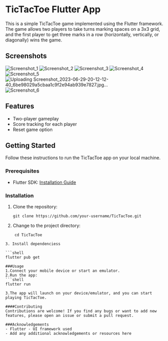 # TicTacToe Flutter App

This is a simple TicTacToe game implemented using the Flutter framework. The game allows two players to take turns marking spaces on a 3x3 grid, and the first player to get three marks in a row (horizontally, vertically, or diagonally) wins the game.

## Screenshots
![Screenshot_1](https://github.com/ReturajProshad/Second_Project_tik_tak_toe/assets/130851471/d269f668-7af2-4741-9c57-5a14d83079a0)
![Screenshot_2](https://github.com/ReturajProshad/Second_Project_tik_tak_toe/assets/130851471/a570208b-dd8a-4e30-b608-98962ec85765)
![Screenshot_3](https://github.com/ReturajProshad/Second_Project_tik_tak_toe/assets/130851471/9455a6e6-c811-4b2c-b79e-36a625c7e615)
![Screenshot_4](https://github.com/ReturajProshad/Second_Project_tik_tak_toe/assets/130851471/5148c6c1-a847-4b4f-a2bf-db62c77fc810)
![Screenshot_5](https://github.com/ReturajProshad/Second_Project_tik_tak_toe/assets/130851471/c5949fd2-ccc0-4099-9cb5-3c649d3aa0b8)
![Uploading Screenshot_2023-06-29-20-12-12-40_6be98029a5cbaa1c9f2e94ab939e7827.jpg…]()
![Screenshot_6](https://github.com/ReturajProshad/Second_Project_tik_tak_toe/assets/130851471/68b3a756-4f2e-4889-9e1e-2c6dcd775b09)


## Features
- Two-player gameplay
- Score tracking for each player
- Reset game option

## Getting Started
Follow these instructions to run the TicTacToe app on your local machine.

### Prerequisites
- Flutter SDK: [Installation Guide](https://flutter.dev/docs/get-started/install)

### Installation
1. Clone the repository:

   ```shell
   git clone https://github.com/your-username/TicTacToe.git

2. Change to the project directory:

```shell
    cd TicTacToe

3. Install dependenciess

```shell
flutter pub get

###Usage
1.Connect your mobile device or start an emulator.
2.Run the app:
```shell
flutter run

3.The app will launch on your device/emulator, and you can start playing TicTacToe.

####Contributing
Contributions are welcome! If you find any bugs or want to add new features, please open an issue or submit a pull request.

###Acknowledgements
- Flutter - UI framework used
- Add any additional acknowledgements or resources here
